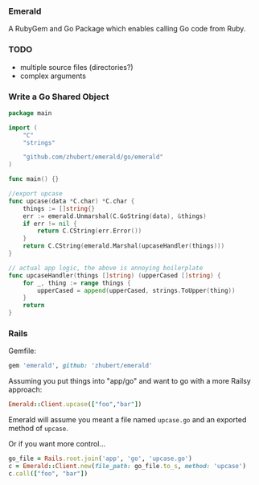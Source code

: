 ### Emerald

A RubyGem and Go Package which enables calling Go code from Ruby.

### TODO

* multiple source files (directories?)
* complex arguments

### Write a Go Shared Object

```go
package main

import (
	"C"
	"strings"

	"github.com/zhubert/emerald/go/emerald"
)

func main() {}

//export upcase
func upcase(data *C.char) *C.char {
	things := []string{}
	err := emerald.Unmarshal(C.GoString(data), &things)
	if err != nil {
		return C.CString(err.Error())
	}
	return C.CString(emerald.Marshal(upcaseHandler(things)))
}

// actual app logic, the above is annoying boilerplate
func upcaseHandler(things []string) (upperCased []string) {
	for _, thing := range things {
		upperCased = append(upperCased, strings.ToUpper(thing))
	}
	return
}
```

### Rails

Gemfile:

```ruby
gem 'emerald', github: 'zhubert/emerald'
```
Assuming you put things into "app/go" and want to go with a more Railsy approach:

```ruby
Emerald::Client.upcase(["foo","bar"])
```

Emerald will assume you meant a file named `upcase.go` and an exported method of `upcase`.

Or if you want more control...

```ruby
go_file = Rails.root.join('app', 'go', 'upcase.go')
c = Emerald::Client.new(file_path: go_file.to_s, method: 'upcase')
c.call(["foo", "bar"])
```
